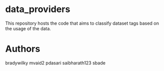 # data_providers

This repository hosts the code that aims to classify dataset tags based on the usage of the data.

# Authors
bradywilky
mvaid2
pdasari
saibharath123
sbade